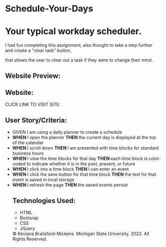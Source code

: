 # Schedule-Your-Days
<h1> Your typical workday scheduler. </h1>
<p> I had fun completing this assignment, also thought to take a step further and create a "clear task" button, <p>
 <p> that allows the user to clear out a task if they were to change their mind. </p> 



<h2> Website Preview: </h2>
<h2> Website: </h2>
CLICK LINK TO VISIT SITE: 
<h2> User Story/Criteria: </h2>
<ul>
  <li> GIVEN I am using a daily planner to create a schedule </li>
  <li> <strong> WHEN </strong> I open the planner
    <strong> THEN </strong> the current day is displayed at the top of the calendar </li>
  <li> <strong> WHEN </strong>I scroll down 
    <strong> THEN </strong> I am presented with time blocks for standard business hours </li>
  <li> <strong>WHEN </strong> I view the time blocks for that day
  <strong> THEN </strong> each time block is color-coded to indicate whether it is in the past, present, or future </li>
  <li>  <strong> WHEN </strong> I click into a time block
    <strong> THEN </strong>  I can enter an event </li>
<li>  <strong> WHEN </strong> I click the save button for that time block
  <strong> THEN  </strong> the text for that event is saved in local storage </li>
<li>  <strong> WHEN  </strong> I refresh the page
 <strong> THEN </strong>the saved events persist
<h2> Technologies Used: </h2>
<ul>
  <li> HTML </li>
  <li> Bootsrap </li>
  <li> CSS </li>
  <li> JQuery </li>
  </ul>
<footer>  
  &copy Keviana Brailsford-Mickens. Michigan State University. 2022. All Rights Reserved.
  </footeer>
